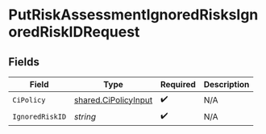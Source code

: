 # PutRiskAssessmentIgnoredRisksIgnoredRiskIDRequest


## Fields

| Field                                                               | Type                                                                | Required                                                            | Description                                                         |
| ------------------------------------------------------------------- | ------------------------------------------------------------------- | ------------------------------------------------------------------- | ------------------------------------------------------------------- |
| `CiPolicy`                                                          | [shared.CiPolicyInput](../../../pkg/models/shared/cipolicyinput.md) | :heavy_check_mark:                                                  | N/A                                                                 |
| `IgnoredRiskID`                                                     | *string*                                                            | :heavy_check_mark:                                                  | N/A                                                                 |